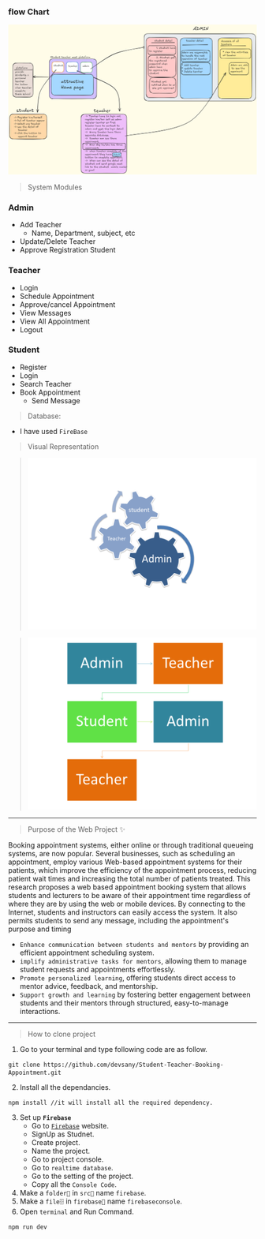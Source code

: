 ### flow Chart

![alt text](Untitled-2024-10-17-1209.png)

> System Modules

### Admin

- Add Teacher
  - Name, Department, subject, etc
- Update/Delete Teacher
- Approve Registration Student

### Teacher

- Login
- Schedule Appointment
- Approve/cancel Appointment
- View Messages
- View All Appointment
- Logout

### Student

- Register
- Login
- Search Teacher
- Book Appointment
  - Send Message

> Database:

- I have used `FireBase`

> Visual Representation

<div style={{display:'flex'}}>
<div>

> ![alt text](Slide3.PNG)

</div>
<div>

> ![alt text](Slide4.PNG)

</div>
</div>
<hr />

> Purpose of the Web Project ✨

Booking appointment systems, either online or through traditional queueing
systems, are now popular. Several businesses, such as scheduling an appointment,
employ various Web-based appointment systems for their patients, which improve
the efficiency of the appointment process, reducing patient wait times and
increasing the total number of patients treated. This research proposes a web
based appointment booking system that allows students and lecturers to be aware
of their appointment time regardless of where they are by using the web or mobile
devices. By connecting to the Internet, students and instructors can easily access
the system. It also permits students to send any message, including the
appointment's purpose and timing

- `Enhance communication between students and mentors` by providing an efficient appointment scheduling system.
- `implify administrative tasks for mentors`, allowing them to manage student requests and appointments effortlessly.
- `Promote personalized learning`, offering students direct access to mentor advice, feedback, and mentorship.
- `Support growth and learning` by fostering better engagement between students and their mentors through structured, easy-to-manage interactions.

<hr />

> How to clone project

1. Go to your terminal and type following code are as follow.

```
git clone https://github.com/devsany/Student-Teacher-Booking-Appointment.git
```

2. Install all the dependancies.

```
npm install //it will install all the required dependency.
```

3. Set up **`Firebase`**
   - Go to [`Firebase`](#https://firebase.google.com/) website.
   - SignUp as Studnet.
   - Create project.
   - Name the project.
   - Go to project console.
   - Go to `realtime database`.
   - Go to the setting of the project.
   - Copy all the `Console Code`.
4. Make a `folder📁` in `src📁` name `firebase`.
5. Make a `file🗄` in `firebase📁` name `firebaseconsole`.
6. Open `terminal` and Run Command.

```
npm run dev
```
